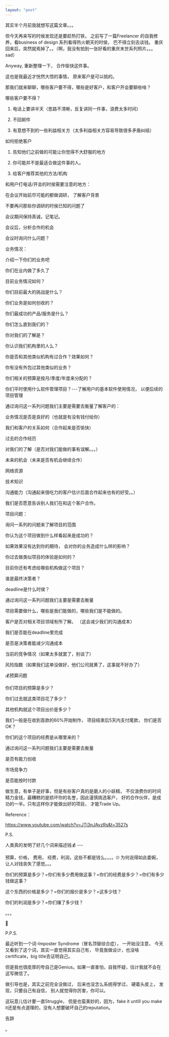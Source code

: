 ```yaml
---
layout: "post"
---
```


​其实半个月前我就想写这篇文章。。。



但今天再来写的时侯发现还是要趁热打铁， 之前写了一篇Freelancer 的自我修养，看business of design 系列看得热火朝天的时侯， 巴不得立刻去谈钱。 重庆回来后，突然就焉掉了。。（啊，我没有拍到一张好看的重庆末世系列照片。。。sad）


Anyway, 重新整理一下， 合作愉快这件事。 


这也是我最近才恍然大悟的事情， 原来客户是可以挑的。 



那我们就来聊聊，哪些客户要不得，哪些是好客户，和客户开会要聊些啥？ 



哪些客户要不得？ 

1. 电话上要讲半天（思路不清晰，反复讲同一件事，浪费太多时间）

2. 不回邮件

3. 有意想不到的一些利益相关方（太多利益相关方容易导致很多矛盾纠结） 



如何拒绝客户

1. 告知他们之前做的可能让你觉得不大舒服的地方

2. 你可能并不是最适合做这件事的人。 

3. 给客户推荐其他的方法/机构



和用户打电话/开会的时侯需要注意的地方： 

 在会议开始前尽可能的都做调研， 了解客户背景

不要再问那些你调研的时侯已知的问题了

会议期间保持真诚，记笔记。

会议后，分析合作的机会



会议时询问什么问题？ 



业务情况：

介绍一下你们的业务吧

你们在业内做了多久了

目前业务情况如何？ 

你们目前最大的挑战是什么？ 

你们业务是如何创收的？ 

你们最成功的产品/服务是什么？

你们怎么直到我们的？ 

你对我们的了解是？

你认识我们机构里的人么？ 

你是否和其他类似机构有过合作？效果如何？ 

你有没有外包过其他类似的业务？ 

你们相关的预算是按月/季度/年度来分配的？ 

你们平时使用什么软件管理项目？---了解用户的基本软件使用情况， 以便后续的项目管理



通过询问这一系列问题我们主要是需要去衡量了解客户的：

业务情况是否是良好的（也就是有没有钱付给你）

我们和客户的关系如何（合作起来是否愉快）

过去的合作经历

对我们的了解（是否对我们能做的事有误解。。。）

未来的机会（未来是否有机会继续合作）

网络资源

技术知识

沟通能力（沟通起来很吃力的客户估计后面合作起来也有的好受。。）

我们是否愿意告诉别人我们在和这个客户合作。 



项目问题：

询问一系列的问题来了解项目的范围

你认为这个项目做到什么样看起来是成功的？ 

如果效果没有达到你的期待， 会对你的业务造成什么样的影响？

你过去做类似项目的体验是如何的？ 

目前你还有考虑给哪些机构做这个项目？ 

谁是最终决策者？ 

deadline是什么时侯？



通过询问这一系列问题我们主要是需要去衡量

项目需要做什么，哪些是我们能做的，哪些我们是不能做的。 

客户是否对相关项目领域有所了解。 （这会减少我们的沟通成本） 

我们是否能在deadline里完成

是否是决策者能减少沟通成本

当前的竞争情况（如果太多就罢了，别谈了）

风险指数（如果我们这单没做好，他们公司就黄了，这事就不好办了）





💰预算问题

你们项目的预算是多少？ 

你们过去就这类项目花了多少？ 

其他机构就这个项目出价是多少？ 

我们一般是在收到首款的60%开始制作， 项目结束后5天内支付尾款， 你们是否OK？ 

你们的这个项目的经费是从哪里来的？ 



通过询问这一系列问题我们主要是需要去衡量

是否有能力创收

市场竞争力

是否能按时付款



做生意，有单子是好事，但是有些客户真的是磨人的小妖精， 不仅浪费你的时间精力金钱，最糟糕的是损坏你的名誉，因此谨慎挑选客户， 好的合作伙伴，是成功的一半。只有这样你才能做出好的项目， 才能Trade Up。



Reference：

https://www.youtube.com/watch?v=JTi3nJAvzRs&t=3527s



P.S.

人类真的发明了好几个词来描述钱💰 ---

预算，价格， 费用， 经费，利润，这些不都是钱么。。。。🙄️ 为何说得如此委婉，让人对钱丧失了感觉。。。



你们的预算是多少？=你们有多少费用做这事？=你们的经费是多少？=你们有多少钱做这事？ 

这个东西的价格是多少？=你们的报价是多少？=这多少钱？

你们的利润是多少？=你们赚了多少钱？

。。。

🥱



P.P.S.

最近听到一个词-Imposter Syndrome（冒名顶替综合症）， 一开始没注意， 今天又看到了这个词，其实一直觉得其实自己有， 毕竟我做设计，也没啥certificate，big title去证明自己。 



但是我也很皮厚的夸自己是Genius。如果一直害怕，自我怀疑，估计我就不会在这写微信了。 



做引导也是，其实之前完全没做过， 后来也没怎么系统得学过， 硬着头皮上， 发现，只要自己有自信， 别人就觉得你厉害，你可以。



这玩意儿估计要一直Struggle， 但是也蛮美妙的，因为，fake it untill you make it还是有点道理的，没有人想要破坏自己的reputation。 







告辞

。 


